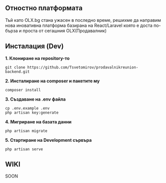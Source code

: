 ## Отностно платформата
<p>Тъй като OLX.bg стана ужасен в последно време, решихме да направим нова иновативна платформа базирана на React/Laravel която е
доста по-бърза и проста от сегашния OLX(Продавалник)</p>

## Инсталация (Dev)
**1. Клониране на repository-то** 
```
git clone https://github.com/Tsvetomirov/prodavalnikreunion-backend.git
```

**2. Инсталиране на composer и пакетите му** 
```
composer install
```
**3. Създаване на .env файла** 
```
cp .env.example .env
php artisan key:generate
```
**4. Мигриране на базата данни** 
```
php artisan migrate
```
**5. Стартиране на Development сървъра**
```
php artisan serve
```

## WIKI
<p>SOON</p>
